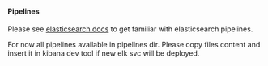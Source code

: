 #### Pipelines
Please see [elasticsearch docs](https://www.elastic.co/guide/en/elasticsearch/reference/current/pipeline.html) to get familiar with elasticsearch
pipelines.

For now all pipelines available in pipelines dir. Please copy files content
and insert it in kibana dev tool if new elk svc will be deployed.
